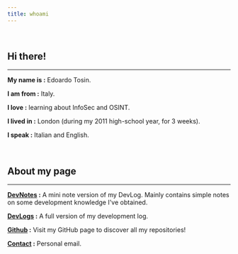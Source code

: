 ```yaml
---
title: whoami
---
```


<br />

## Hi there!
---
**My name is :** Edoardo Tosin.

**I am from :** Italy.

**I love :** learning about InfoSec and OSINT.

**I lived in :** London (during my 2011 high-school year, for 3 weeks).

**I speak :** Italian and English.

<br>

## About my page
---
**[DevNotes](https://edoardotosin.github.io/notes) :** A mini note version of my DevLog. Mainly contains simple notes on some development knowledge I've obtained.

**[DevLogs](https://edoardotosin.github.io/posts) :** A full version of my development log.

**[Github](https://github.com/edoardotosin) :**
Visit my GitHub page to discover all my repositories!

**[Contact](mailto:edoardotosindev@pm.me) :** Personal email.

<br>

